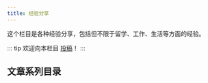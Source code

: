 ```yaml
---
title: 经验分享
---
```


这个栏目是各种经验分享，包括但不限于留学、工作、生活等方面的经验。

::: tip
欢迎向本栏目 [投稿](../contributor-guide/other)！
:::

## 文章系列目录

<ArticlesMenu />
